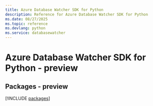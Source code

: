 ```yaml
---
title: Azure Database Watcher SDK for Python
description: Reference for Azure Database Watcher SDK for Python
ms.date: 08/27/2025
ms.topic: reference
ms.devlang: python
ms.service: databasewatcher
---
```

# Azure Database Watcher SDK for Python - preview
## Packages - preview
[!INCLUDE [packages](database-watcher-index.md)]